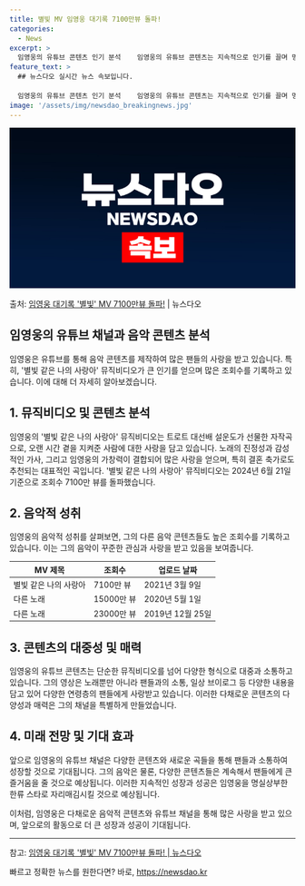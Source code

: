 ```yaml
---
title: 별빛 MV 임영웅 대기록 7100만뷰 돌파!
categories:
  - News
excerpt: >
  임영웅의 유튜브 콘텐츠 인기 분석    임영웅의 유튜브 콘텐츠는 지속적으로 인기를 끌며 명실상부한 유튜브 제…
feature_text: >
  ## 뉴스다오 실시간 뉴스 속보입니다.

  임영웅의 유튜브 콘텐츠 인기 분석    임영웅의 유튜브 콘텐츠는 지속적으로 인기를 끌며 명실상부한 유튜브 제…
image: '/assets/img/newsdao_breakingnews.jpg'
---
```


![뉴스다오 속보](/assets/img/newsdao_breakingnews.jpg)

<p>출처: <a href="https://newsdao.kr/4403" rel="dofollow">임영웅 대기록 '별빛' MV 7100만뷰 돌파!</a> | 뉴스다오</p>

<h2>임영웅의 유튜브 채널과 음악 콘텐츠 분석</h2>
<p data-ke-size="size16"></p>
임영웅은 유튜브를 통해 음악 콘텐츠를 제작하여 많은 팬들의 사랑을 받고 있습니다. 특히, '별빛 같은 나의 사랑아' 뮤직비디오가 큰 인기를 얻으며 많은 조회수를 기록하고 있습니다. 이에 대해 더 자세히 알아보겠습니다.
<p data-ke-size="size16"></p>

<h2 data-ke-size="size26">1. 뮤직비디오 및 콘텐츠 분석</h2>
임영웅의 '별빛 같은 나의 사랑아' 뮤직비디오는 트로트 대선배 설운도가 선물한 자작곡으로, 오랜 시간 곁을 지켜준 사람에 대한 사랑을 담고 있습니다. 노래의 진정성과 감성적인 가사, 그리고 임영웅의 가창력이 결합되어 많은 사랑을 얻으며, 특히 결혼 축가로도 추천되는 대표적인 곡입니다. '별빛 같은 나의 사랑아' 뮤직비디오는 2024년 6월 21일 기준으로 조회수 7100만 뷰를 돌파했습니다.
<p data-ke-size="size16"></p>

<h2 data-ke-size="size26">2. 음악적 성취</h2>
임영웅의 음악적 성취를 살펴보면, 그의 다른 음악 콘텐츠들도 높은 조회수를 기록하고 있습니다. 이는 그의 음악이 꾸준한 관심과 사랑을 받고 있음을 보여줍니다.
<p data-ke-size="size16"></p>

<table>
	<thead>
		<tr>
			<th>MV 제목</th>
			<th>조회수</th>
			<th>업로드 날짜</th>
		</tr>
	</thead>
	<tbody>
		<tr>
			<td>별빛 같은 나의 사랑아</td>
			<td>7100만 뷰</td>
			<td>2021년 3월 9일</td>
		</tr>
		<tr>
			<td>다른 노래</td>
			<td>15000만 뷰</td>
			<td>2020년 5월 1일</td>
		</tr>
		<tr>
			<td>다른 노래</td>
			<td>23000만 뷰</td>
			<td>2019년 12월 25일</td>
		</tr>
	</tbody>
</table>
<p data-ke-size="size16"></p>

<h2 data-ke-size="size26">3. 콘텐츠의 대중성 및 매력</h2>
임영웅의 유튜브 콘텐츠는 단순한 뮤직비디오를 넘어 다양한 형식으로 대중과 소통하고 있습니다. 그의 영상은 노래뿐만 아니라 팬들과의 소통, 일상 브이로그 등 다양한 내용을 담고 있어 다양한 연령층의 팬들에게 사랑받고 있습니다. 이러한 다채로운 콘텐츠의 다양성과 매력은 그의 채널을 특별하게 만들었습니다.
<p data-ke-size="size16"></p>

<h2 data-ke-size="size26">4. 미래 전망 및 기대 효과</h2>
앞으로 임영웅의 유튜브 채널은 다양한 콘텐츠와 새로운 곡들을 통해 팬들과 소통하여 성장할 것으로 기대됩니다. 그의 음악은 물론, 다양한 콘텐츠들은 계속해서 팬들에게 큰 즐거움을 줄 것으로 예상됩니다. 이러한 지속적인 성장과 성공은 임영웅을 명실상부한 한류 스타로 자리매김시킬 것으로 예상됩니다.
<p data-ke-size="size16"></p>
이처럼, 임영웅은 다채로운 음악적 콘텐츠와 유튜브 채널을 통해 많은 사랑을 받고 있으며, 앞으로의 활동으로 더 큰 성장과 성공이 기대됩니다.

<hr> 
참고: <a href="https://newsdao.kr/4403">임영웅 대기록 '별빛' MV 7100만뷰 돌파! | 뉴스다오</a> 

빠르고 정확한 뉴스를 원한다면? 바로, <a href="https://newsdao.kr" rel="dofollow">https://newsdao.kr</a>


    

